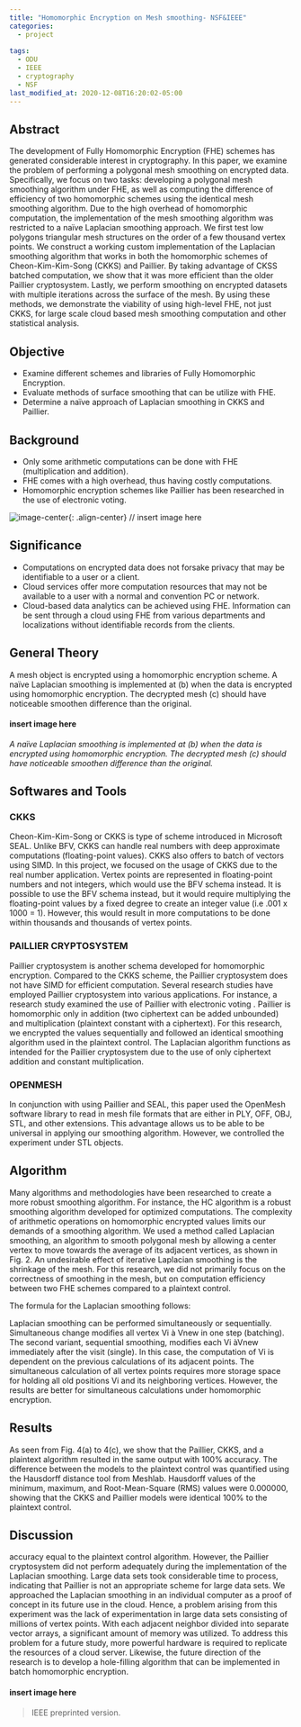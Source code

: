 ```yaml
---
title: "Homomorphic Encryption on Mesh smoothing- NSF&IEEE"
categories:
  - project
  
tags:
  - ODU
  - IEEE
  - cryptography
  - NSF
last_modified_at: 2020-12-08T16:20:02-05:00
---
```

## Abstract
The development of Fully Homomorphic Encryption (FHE) schemes has generated considerable interest in cryptography. In this paper, we examine the problem of performing a polygonal mesh smoothing on encrypted data. Specifically, we focus on two tasks: developing a polygonal mesh smoothing algorithm under FHE, as well as computing the difference of efficiency of two homomorphic schemes using the identical mesh smoothing algorithm. Due to the high overhead of homomorphic computation, the implementation of the mesh smoothing algorithm was restricted to a naïve Laplacian smoothing approach. We first test low polygons triangular mesh structures on the order of a few thousand vertex points. We construct a working custom implementation of the Laplacian smoothing algorithm that works in both the homomorphic schemes of Cheon-Kim-Kim-Song (CKKS) and Paillier. By taking advantage of CKSS batched computation, we show that it was more efficient than the older Paillier cryptosystem. Lastly, we perform smoothing on encrypted datasets with multiple iterations across the surface of the mesh. By using these methods, we demonstrate the viability of using high-level FHE, not just CKKS, for large scale cloud based mesh smoothing computation and other statistical analysis.



## Objective
+ Examine different schemes and libraries of Fully Homomorphic Encryption. 
+ Evaluate methods of surface smoothing that can be utilize with FHE.
+ Determine a naïve approach of Laplacian smoothing in CKKS and Paillier. 


## Background
+ Only some arithmetic computations can be done with FHE (multiplication and addition). 
+ FHE comes with a high overhead, thus having costly computations.
+ Homomorphic encryption schemes like Paillier has been researched in the use of electronic voting.

![image-center](/assets/images/xxx){: .align-center} // insert image here

## Significance
+ Computations on encrypted data does not forsake privacy that may be identifiable to a user or a client. 
+ Cloud services offer more computation resources that may not be available to a user with a normal and convention PC or network. 
+ Cloud-based data analytics can be achieved using FHE. Information can be sent through a cloud using FHE from various departments and localizations without identifiable records from the clients. 

## General Theory
A mesh object is encrypted using a homomorphic encryption scheme. A naïve Laplacian smoothing is implemented at (b) when the data is encrypted using homomorphic encryption. The decrypted mesh (c) should have noticeable smoothen difference than the original.

#### insert image here 
*A naïve Laplacian smoothing is implemented at (b) when the data is encrypted using homomorphic encryption. The decrypted mesh (c) should have noticeable smoothen difference than the original.*


## Softwares and Tools
### CKKS
Cheon-Kim-Kim-Song or CKKS is type of scheme introduced in Microsoft SEAL. Unlike BFV, CKKS can handle real numbers with deep approximate computations (floating-point values). CKKS also offers to batch of vectors using SIMD. In this project, we focused on the usage of CKKS due to the real number application. Vertex points are represented in floating-point numbers and not integers, which would use the BFV schema instead. It is possible to use the BFV schema instead, but it would require multiplying the floating-point values by a fixed degree to create an integer value (i.e .001 x 1000 = 1). However, this would result in more computations to be done within thousands and thousands of vertex points.  

### PAILLIER CRYPTOSYSTEM
Paillier cryptosystem is another schema developed for homomorphic encryption. Compared to the CKKS scheme, the Paillier cryptosystem does not have SIMD for efficient computation. Several research studies have employed Paillier cryptosystem into various applications. For instance, a research study examined the use of Paillier with electronic voting . Paillier is homomorphic only in addition (two ciphertext can be added unbounded) and multiplication (plaintext constant with a ciphertext). For this research, we encrypted the values sequentially and followed an identical smoothing algorithm used in the plaintext control. The Laplacian algorithm functions as intended for the Paillier cryptosystem due to the use of only ciphertext addition and constant multiplication. 

### OPENMESH
In conjunction with using Paillier and SEAL, this paper used the OpenMesh software library to read in mesh file formats that are either in PLY, OFF, OBJ, STL, and other extensions. This advantage allows us to be able to be universal in applying our smoothing algorithm. However, we controlled the experiment under STL objects. 


## Algorithm
Many algorithms and methodologies have been researched to create a more robust smoothing algorithm. For instance, the HC algorithm is a robust smoothing algorithm developed for optimized computations. The complexity of arithmetic operations on homomorphic encrypted values limits our demands of a smoothing algorithm. We used a method called Laplacian smoothing, an algorithm to smooth polygonal mesh by allowing a center vertex to move towards the average of its adjacent vertices, as shown in Fig. 2. An undesirable effect of iterative Laplacian smoothing is the shrinkage of the mesh. For this research, we did not primarily focus on the correctness of smoothing in the mesh, but on computation efficiency between two FHE schemes compared to a plaintext control.

The formula for the Laplacian smoothing follows:


Laplacian smoothing can be performed simultaneously or sequentially. Simultaneous change modifies all vertex Vi à Vnew in one step (batching). The second variant, sequential smoothing, modifies each Vi àVnew immediately after the visit (single). In this case, the computation of Vi is dependent on the previous calculations of its adjacent points. The simultaneous calculation of all vertex points requires more storage space for holding all old positions Vi and its neighboring vertices. However, the results are better for simultaneous calculations under homomorphic encryption.

## Results
As seen from Fig. 4(a) to 4(c), we show that the Paillier, CKKS, and a plaintext algorithm resulted in the same output with 100% accuracy. The difference between the models to the plaintext control was quantified using the Hausdorff distance tool from Meshlab. Hausdorff values of the minimum, maximum, and Root-Mean-Square (RMS) values were 0.000000, showing that the CKKS and Paillier models were identical 100% to the plaintext control.


##  Discussion
accuracy equal to the plaintext control algorithm. However, the Paillier cryptosystem did not perform adequately during the implementation of the Laplacian smoothing. Large data sets took considerable time to process, indicating that Paillier is not an appropriate scheme for large data sets. We approached the Laplacian smoothing in an individual computer as a proof of concept in its future use in the cloud. Hence, a problem arising from this experiment was the lack of experimentation in large data sets consisting of millions of vertex points. With each adjacent neighbor divided into separate vector arrays, a significant amount of memory was utilized. To address this problem for a future study, more powerful hardware is required to replicate the resources of a cloud server. Likewise, the future direction of the research is to develop a hole-filling algorithm that can be implemented in batch homomorphic encryption.


#### insert image here
> IEEE preprinted version. 

